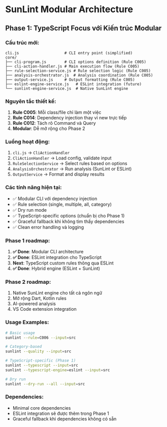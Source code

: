 # SunLint Modular Architecture

## Phase 1: TypeScript Focus với Kiến trúc Modular

### Cấu trúc mới:

```
cli.js                    # CLI entry point (simplified)
core/
├── cli-program.js        # CLI options definition (Rule C005)
├── cli-action-handler.js # Main execution flow (Rule C005)
├── rule-selection-service.js # Rule selection logic (Rule C005)
├── analysis-orchestrator.js  # Analysis coordination (Rule C005)
├── output-service.js     # Output formatting (Rule C005)
├── eslint-engine-service.js   # ESLint integration (future)
└── sunlint-engine-service.js  # Native SunLint engine
```

### Nguyên tắc thiết kế:

1. **Rule C005**: Mỗi class/file chỉ làm một việc
2. **Rule C014**: Dependency injection thay vì new trực tiếp
3. **Rule C012**: Tách rõ Command và Query
4. **Modular**: Dễ mở rộng cho Phase 2

### Luồng hoạt động:

1. `cli.js` → `CliActionHandler`
2. `CliActionHandler` → Load config, validate input
3. `RuleSelectionService` → Select rules based on options
4. `AnalysisOrchestrator` → Run analysis (SunLint or ESLint)
5. `OutputService` → Format and display results

### Các tính năng hiện tại:

- ✅ Modular CLI với dependency injection
- ✅ Rule selection (single, multiple, all, category)
- ✅ Dry run mode
- ✅ TypeScript-specific options (chuẩn bị cho Phase 1)
- ✅ Graceful fallback khi không tìm thấy dependencies
- ✅ Clean error handling và logging

### Phase 1 roadmap:

1. **✅ Done**: Modular CLI architecture
2. **✅ Done**: ESLint integration cho TypeScript
3. **Next**: TypeScript custom rules thông qua ESLint
4. **✅ Done**: Hybrid engine (ESLint + SunLint)

### Phase 2 roadmap:

1. Native SunLint engine cho tất cả ngôn ngữ
2. Mở rộng Dart, Kotlin rules
3. AI-powered analysis
4. VS Code extension integration

### Usage Examples:

```bash
# Basic usage
sunlint --rule=C006 --input=src

# Category-based
sunlint --quality --input=src

# TypeScript-specific (Phase 1)
sunlint --typescript --input=src
sunlint --typescript-engine=eslint --input=src

# Dry run
sunlint --dry-run --all --input=src
```

### Dependencies:

- Minimal core dependencies
- ESLint integration sẽ được thêm trong Phase 1
- Graceful fallback khi dependencies không có sẵn

